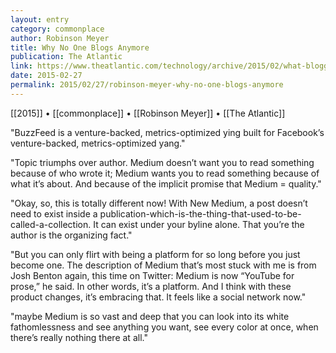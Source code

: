 ```yaml
---
layout: entry
category: commonplace
author: Robinson Meyer
title: Why No One Blogs Anymore
publication: The Atlantic
link: https://www.theatlantic.com/technology/archive/2015/02/what-blogging-has-become/386201/
date: 2015-02-27
permalink: 2015/02/27/robinson-meyer-why-no-one-blogs-anymore
---
```


[[2015]] • [[commonplace]] • [[Robinson Meyer]] • [[The Atlantic]]

"BuzzFeed is a venture-backed, metrics-optimized ying built for Facebook’s venture-backed, metrics-optimized yang."
 
"Topic triumphs over author. Medium doesn’t want you to read something because of who wrote it; Medium wants you to read something because of what it’s about. And because of the implicit promise that Medium = quality."
 
"Okay, so, this is totally different now! With New Medium, a post doesn’t need to exist inside a publication-which-is-the-thing-that-used-to-be-called-a-collection. It can exist under your byline alone. That you’re the author is the organizing fact."

"But you can only flirt with being a platform for so long before you just become one. The description of Medium that’s most stuck with me is from Josh Benton again, this time on Twitter: Medium is now “YouTube for prose,” he said. In other words, it’s a platform. And I think with these product changes, it’s embracing that. It feels like a social network now."

"maybe Medium is so vast and deep that you can look into its white fathomlessness and see anything you want, see every color at once, when there’s really nothing there at all."
